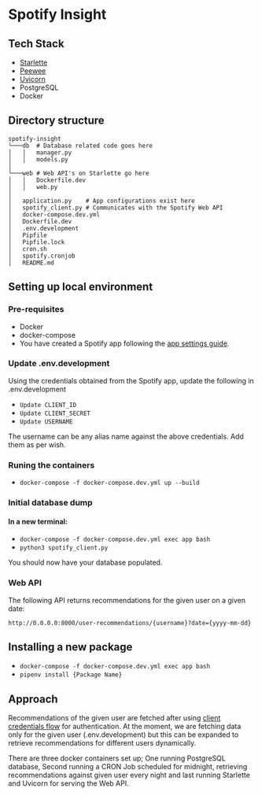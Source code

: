 # Spotify Insight

## Tech Stack
- [Starlette](https://www.starlette.io/)
- [Peewee](https://docs.peewee-orm.com/en/latest/)
- [Uvicorn](https://www.uvicorn.org/) 
- PostgreSQL
- Docker

## Directory structure
```
spotify-insight
└───db  # Database related code goes here 
│   │   manager.py
│   │   models.py
│   
└───web # Web API's on Starlette go here    
│   │   Dockerfile.dev
│   │   web.py
│   
│   application.py    # App configurations exist here 
│   spotify_client.py # Communicates with the Spotify Web API  
│   docker-compose.dev.yml   
│   Dockerfile.dev   
│   .env.development   
│   Pipfile  
│   Pipfile.lock   
│   cron.sh   
│   spotify.cronjob   
│   README.md   

```

## Setting up local environment

### Pre-requisites
- Docker
- docker-compose
- You have created a Spotify app following the [app settings guide](https://developer.spotify.com/documentation/general/guides/authorization/app-settings/).

### Update .env.development
Using the credentials obtained from the Spotify app, update the following in .env.development
- `Update CLIENT_ID`
- `Update CLIENT_SECRET`
- `Update USERNAME`
  
The username can be any alias name against the above credentials. Add them as per wish.

### Runing the containers
- `docker-compose -f docker-compose.dev.yml up --build`

### Initial database dump
#### In a new terminal:
- `docker-compose -f docker-compose.dev.yml exec app bash`
- `python3 spotify_client.py`

You should now have your database populated.

### Web API
The following API returns recommendations for the given user on a given date:

`http://0.0.0.0:8000/user-recommendations/{username}?date={yyyy-mm-dd}`

## Installing a new package
- `docker-compose -f docker-compose.dev.yml exec app bash`
- `pipenv install {Package Name}`

## Approach
Recommendations of the given user are fetched after using 
[client credentials flow](https://developer.spotify.com/documentation/general/guides/authorization/client-credentials/) for authentication.
At the moment, we are fetching data only for the given user (.env.development) 
but this can be expanded to retrieve recommendations for different users dynamically.

There are three docker containers set up; One running PostgreSQL database, Second running a CRON Job scheduled for midnight, 
retrieving recommendations against given user every night and 
last running Starlette and Uvicorn for serving the Web API.